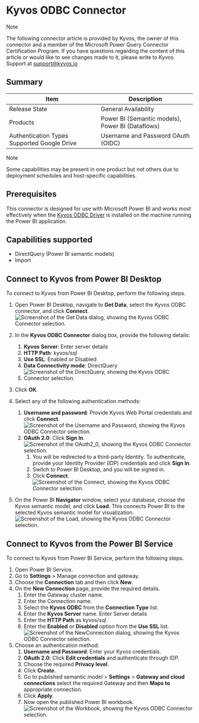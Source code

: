 # Kyvos ODBC Connector 

> [!NOTE]
>The following connector article is provided by Kyvos, the owner of this connector and a member of the Microsoft Power Query Connector Certification Program. If you have questions regarding the content of this article or would like to see changes made to it, please write to Kyvos Support at support@kyvos.io 

## Summary 
| Item | Description |
| ------ | ------ |
|Release State | General Availability |
|Products| Power BI (Semantic models), Power BI (Dataflows) |
|Authentication Types Supported Google Drive| Username and Password OAuth (OIDC) |

> [!NOTE]
>Some capabilities may be present in one product but not others due to deployment schedules and host-specific capabilities.

## Prerequisites 
This connector is designed for use with Microsoft Power BI and works most effectively when the [Kyvos ODBC Driver](https://www.kyvosinsights.com/kyvos-odbc-driver/) is installed on the machine running the Power BI application.

## Capabilities supported 
- DirectQuery (Power BI semantic models)
- Import

## Connect to Kyvos from Power BI Desktop
To connect to Kyvos from Power BI Desktop, perform the following steps. 
1. Open Power BI Desktop, navigate to **Get Data**, select the Kyvos ODBC connector, and click **Connect**.
![Screenshot of the Get Data dialog, showing the Kyvos ODBC Connector selection.](./media/kyvos-odbc/GetData.png)
2. In the **Kyvos ODBC Connector** dialog box, provide the following details:
   1. **Kyvos Server**: Enter server details
   2. **HTTP Path**: kyvos/sql
   3. **Use SSL**: Enabled or Disabled
   4. **Data Connectivity mode**: DirectQuery
   5. ![Screenshot of the DirectQuery, showing the Kyvos ODBC Connector selection.](./media/kyvos-odbc/DirectQuery.png)
      
3. Click **OK**. 
4. Select any of the following authentication methods:
   1. **Username and password**: Provide Kyvos Web Portal credentials and click **Connect**. 
 ![Screenshot of the Username and Password, showing the Kyvos ODBC Connector selection.](./media/kyvos-odbc/UsernamePwd.png)
   2. **OAuth 2.0**: Click **Sign In**.
 ![Screenshot of the OAuth2_0, showing the Kyvos ODBC Connector selection.](./media/kyvos-odbc/OAuth2_0.png)
      1. You will be redirected to a third-party Identity. To authenticate, provide your Identity Provider (IDP) credentials and click **Sign In**.
      2. Switch to Power BI Desktop, and you will be signed in. 
      3. Click **Connect**.
 ![Screenshot of the Connect, showing the Kyvos ODBC Connector selection.](./media/kyvos-odbc/Connect.png)
5. On the Power BI **Navigator** window, select your database, choose the Kyvos semantic model, and click **Load**. This connects Power BI to the selected Kyvos semantic model for visualization.
 ![Screenshot of the Load, showing the Kyvos ODBC Connector selection.](./media/kyvos-odbc/Load.png)

## Connect to Kyvos from the Power BI Service 
To connect to Kyvos from Power BI Service, perform the following steps. 
1. Open Power BI Service.
2.	Go to **Settings** > Manage connection and gateway. 
3.	Choose the **Connection** tab and then click **New**. 
4.	On the **New Connection** page, provide the required details.
     1.	Enter the Gateway cluster name. 
     2.	Enter the Connection name.
     3.	Select the **Kyvos ODBC** from the **Connection Type** list.
     4.	Enter the **Kyvos Server** name. Enter Server details
     5.	Enter the **HTTP Path** as kyvos/sql.
     6.	Enter the **Enabled** or **Disabled** option from the **Use SSL** list. 
 ![Screenshot of the NewConnection dialog, showing the Kyvos ODBC Connector selection.](./media/kyvos-odbc/NewConnection.png)
5. Choose an authentication method: 
   1.	**Username and Password**: Enter your Kyvos credentials.
   2.	**OAuth 2.0**: Click **Edit credentials** and authenticate through IDP.
   3.	Choose the required **Privacy level**.
   4.	Click **Create**. 
   5.	Go to published semantic model > **Settings** > **Gateway and cloud connections** select the required Gateway and then **Maps to** appropriate connection.
   6.	Click **Apply**.
   7. Now open the published Power BI workbook.
 ![Screenshot of the Workbook, showing the Kyvos ODBC Connector selection.](./media/kyvos-odbc/Workbook.png)
